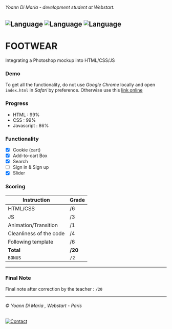 ###### Yoann Di Maria - development student at Webstart.
![Language](https://img.shields.io/badge/Language-HTML-e44b23.svg) ![Language](https://img.shields.io/badge/Language-Javascript-f1e05a.svg) ![Language](https://img.shields.io/badge/Language-CSS-563d7c.svg)
---
# FOOTWEAR
Integrating a Photoshop mockup into HTML/CSS/JS

### Demo
To get all the functionality, do not use *Google Chrome* locally and open `index.html` in *Safari* by preference. Otherwise use this [link online](http://dev.yoanndm.fr/dev1/footwear/)

### Progress
- HTML : 99%
- CSS :  99%
- Javascript : 86%

### Functionality
- [x] Cookie (cart)
- [x] Add-to-cart Box
- [x] Search
- [ ] Sign in & Sign up
- [x] Slider

### Scoring
| Instruction             | Grade     |
|-------------------------|-----------|
| HTML/CSS                | /6        |
| JS                      | /3        |
| Animation/Transition    | /1        |
| Cleanliness of the code | /4        |
| Following template      | /6        |
| **Total**               | **/20**   |
| ``BONUS``               | ``/2``    |

___
### Final Note
Final note after correction by the teacher : `/20`

___
###### © Yoann Di Maria , Webstart - Paris
[![Contact](https://img.shields.io/badge/Contact-Mail-lightgray.svg)](mailto:dm.yoann@gmail.com) 
